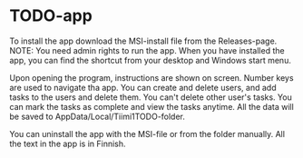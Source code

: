 # TODO-app

To install the app download the MSI-install file from the Releases-page. NOTE: You need admin rights to run the app.
When you have installed the app, you can find the shortcut from your desktop and Windows start menu.

Upon opening the program, instructions are shown on screen. Number keys are used to navigate tha app. You can create and delete users, and add tasks to the users and delete them.
You can't delete other user's tasks. You can mark the tasks as complete and view the tasks anytime. All the data will be saved to AppData/Local/Tiimi1TODO-folder.

You can uninstall the app with the MSI-file or from the folder manually.
All the text in the app is in Finnish.
